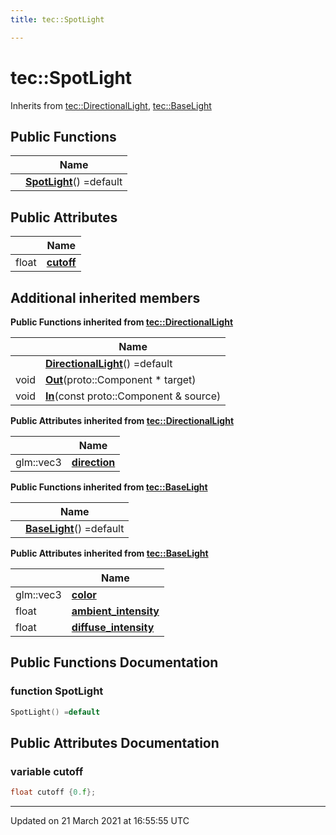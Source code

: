 ```yaml
---
title: tec::SpotLight

---
```


# tec::SpotLight



Inherits from [tec::DirectionalLight](/engine/Classes/structtec_1_1_directional_light/), [tec::BaseLight](/engine/Classes/structtec_1_1_base_light/)

## Public Functions

|                | Name           |
| -------------- | -------------- |
| | **[SpotLight](/engine/Classes/structtec_1_1_spot_light/#function-spotlight)**() =default |

## Public Attributes

|                | Name           |
| -------------- | -------------- |
| float | **[cutoff](/engine/Classes/structtec_1_1_spot_light/#variable-cutoff)**  |

## Additional inherited members

**Public Functions inherited from [tec::DirectionalLight](/engine/Classes/structtec_1_1_directional_light/)**

|                | Name           |
| -------------- | -------------- |
| | **[DirectionalLight](/engine/Classes/structtec_1_1_directional_light/#function-directionallight)**() =default |
| void | **[Out](/engine/Classes/structtec_1_1_directional_light/#function-out)**(proto::Component * target) |
| void | **[In](/engine/Classes/structtec_1_1_directional_light/#function-in)**(const proto::Component & source) |

**Public Attributes inherited from [tec::DirectionalLight](/engine/Classes/structtec_1_1_directional_light/)**

|                | Name           |
| -------------- | -------------- |
| glm::vec3 | **[direction](/engine/Classes/structtec_1_1_directional_light/#variable-direction)**  |

**Public Functions inherited from [tec::BaseLight](/engine/Classes/structtec_1_1_base_light/)**

|                | Name           |
| -------------- | -------------- |
| | **[BaseLight](/engine/Classes/structtec_1_1_base_light/#function-baselight)**() =default |

**Public Attributes inherited from [tec::BaseLight](/engine/Classes/structtec_1_1_base_light/)**

|                | Name           |
| -------------- | -------------- |
| glm::vec3 | **[color](/engine/Classes/structtec_1_1_base_light/#variable-color)**  |
| float | **[ambient_intensity](/engine/Classes/structtec_1_1_base_light/#variable-ambient_intensity)**  |
| float | **[diffuse_intensity](/engine/Classes/structtec_1_1_base_light/#variable-diffuse_intensity)**  |


## Public Functions Documentation

### function SpotLight

```cpp
SpotLight() =default
```


## Public Attributes Documentation

### variable cutoff

```cpp
float cutoff {0.f};
```


-------------------------------

Updated on 21 March 2021 at 16:55:55 UTC